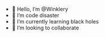 - 👋 Hello, I’m @Winklery
- 👀 I’m code disaster
- 🌱 I’m currently learning black holes
- 💞️ I’m looking to collaborate 


<!---
Winklery/Winklery is a ✨ special ✨ repository because its `README.md` (this file) appears on your GitHub profile.
You can click the Preview link to take a look at your changes.
--->
